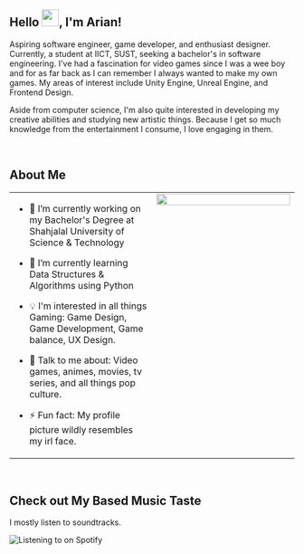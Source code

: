 ## Hello <img src="https://github.com/ScorpZer0/ScorpZer0/raw/main/flares/fzpepehello.gif" height="30px" width="30px"/>, I'm Arian!  
  

Aspiring software engineer, game developer, and enthusiast designer. Currently, a student at IICT, SUST, seeking a bachelor's in software engineering. I've had a fascination for video games since I was a wee boy and for as far back as I can remember I always wanted to make my own games. My areas of interest include Unity Engine, Unreal Engine, and Frontend Design.

Aside from computer science, I'm also quite interested in developing my creative abilities and studying new artistic things. Because I get so much knowledge from the entertainment I consume, I love engaging in them.  
  

<br/>  

## About Me  
<table><tr><td valign="top" width="50%">

- 🔭 I’m currently working on my Bachelor's Degree at Shahjalal University of Science & Technology  
  

- 🌱 I’m currently learning Data Structures & Algorithms using Python  
  

- 💡 I'm interested in all things Gaming: Game Design, Game Development, Game balance, UX Design.  
  

- 💬 Talk to me about:  Video games, animes, movies, tv series, and all things pop culture.  
  

- ⚡ Fun fact: My profile picture wildly resembles my irl face.  


</td><td valign="top" width="50%">

<div align="center">
<img src="https://github.com/ScorpZer0/ScorpZer0/blob/main/flares/chill.gif?raw=true" align="center" style="width: 100%" />
</div>  


</td></tr></table>  

<br/> 

## Check out My Based Music Taste
I mostly listen to soundtracks.

![Listening to on Spotify](https://spotify-github-profile.vercel.app/api/view?uid=04osvcy1mp2l4ohlymzms3pve&cover_image=true&theme=default&show_offline=false&bar_color=53b14f&bar_color_cover=true)
<br />
